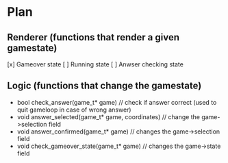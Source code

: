 # Plan

## Renderer (functions that render a given gamestate)

[x] Gameover state
[ ] Running state
[ ] Anwser checking state

## Logic (functions that change the gamestate)

* bool check_answer(game_t* game)  // check if answer correct (used to quit gameloop in case of wrong answer) 
* void answer_selected(game_t* game, coordinates)  // change the game->selection field
* void answer_confirmed(game_t* game)  // changes the game->selection field
* void check_gameover_state(game_t* game) // changes the game->state field
